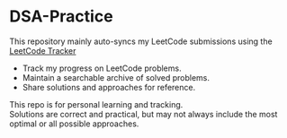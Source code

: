 # DSA-Practice

This repository mainly auto-syncs my LeetCode submissions using the [LeetCode Tracker](https://github.com/JeffreyGbeho/leetcode-tracker)
- Track my progress on LeetCode problems.
- Maintain a searchable archive of solved problems.
- Share solutions and approaches for reference.

This repo is for personal learning and tracking.  
Solutions are correct and practical, but may not always include the most optimal or all possible approaches.
